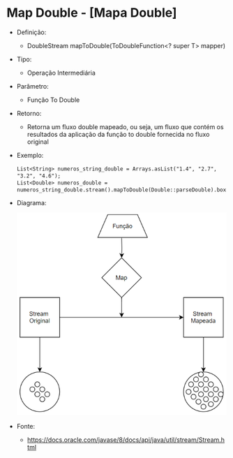 # Map Double - [Mapa Double]

- Definição: 
    - DoubleStream mapToDouble(ToDoubleFunction<? super T> mapper)

- Tipo: 
    - Operação Intermediária

- Parâmetro:
    - Função To Double

- Retorno:
    - Retorna um fluxo double mapeado, ou seja, um fluxo que contém os resultados da aplicação da função to double fornecida no fluxo original 

- Exemplo: 
    ```
    List<String> numeros_string_double = Arrays.asList("1.4", "2.7", "3.2", "4.6");
	List<Double> numeros_double = numeros_string_double.stream().mapToDouble(Double::parseDouble).boxed().toList();
    ```
- Diagrama:

    ![Map](../images/04_map.png)

- Fonte: 
    - https://docs.oracle.com/javase/8/docs/api/java/util/stream/Stream.html